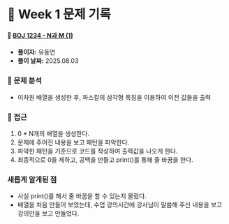 # 📅 Week 1 문제 기록


#### 📌 [BOJ 1234 - N과 M (1)](https://swexpertacademy.com/main/code/problem/problemDetail.do?problemLevel=2&contestProbId=AV5P0-h6Ak4DFAUq&categoryId=AV5P0-h6Ak4DFAUq&categoryType=CODE&problemTitle=&orderBy=FIRST_REG_DATETIME&selectCodeLang=ALL&select-1=2&pageSize=10&pageIndex=3)
- **풀이자:** 유동연
- **풀이 날짜:** 2025.08.03

### 🧠 문제 분석
- 이차원 배열을 생성한 후, 파스칼의 삼각형 특징을 이용하여 이전 값들을 출력


### 💭 접근
1. 0 * N개의 배열을 생성한다.
2. 문제에 주어진 내용을 보고 패턴을 파악한다.
3. 파악한 패턴을 기준으로 코드를 작성하여 출력값을 나오게 한다.
4. 최종적으로 0을 제하고, 공백을 만들고 print()를 통해 줄 바꿈을 한다.


### 새롭게 알게된 점
- 사실 print()를 해서 줄 바꿈을 할 수 있는지 몰랐다.
- 배열을 처음 만들어 보았는데, 수업 강의시간에 강사님이 말씀해 주신 내용을 보고 강의안을 보고 만들었다.
